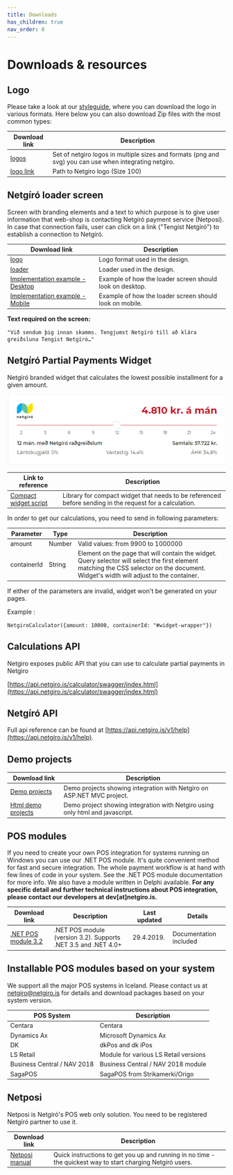 ```yaml
---
title: Downloads
has_children: true
nav_order: 8
---
```


# Downloads & resources

## Logo

Please take a look at our [styleguide](https://netgiro.frontify.com/d/8oC7BJpSmcsa/brand-guidelines#/design-system/logo), where you can download the logo in various formats. Here below you can also download Zip files with the most common types:

| Download link | Description |
| ------------- | ------------- |
| [logos](https://github.com/netgiro/netgiro.github.io/blob/master/images/logo.zip) | Set of netgiro logos in multiple sizes and formats (png and svg) you can use when integrating netgiro. |
| [logo link](https://raw.githubusercontent.com/netgiro/netgiro.github.io/master/images/Netgiro_Logo_100.png) | Path to Netgiro logo (Size 100) |

## Netgíró loader screen

Screen with branding elements and a text to which purpose is to give user information that web-shop is contacting Netgíró payment service (Netposi). In case that connection fails, user can click on a link ("Tengist Netgíró") to establish a connection to Netgíró.

| Download link | Description |
| ------------- | ------------- |
| [logo](https://static.netgiro.is/assets/logo/logo-light-bg.svg) | Logo format used in the design. |
| [loader](https://static.netgiro.is/assets/loaders/dot-loader.gif) | Loader used in the design. |
| [Implementation example - Desktop](https://raw.githubusercontent.com/netgiro/netgiro.github.io/master/images/Netg%C3%ADr%C3%B3-loader-desktop-example.png) | Example of how the loader screen should look on desktop. |
| [Implementation example - Mobile](https://raw.githubusercontent.com/netgiro/netgiro.github.io/master/images/Netg%C3%ADr%C3%B3-loader-mobile-example.png) | Example of how the loader screen should look on mobile. |

**Text required on the screen:**
~~~
"Við sendum þig innan skamms. Tengjumst Netgíró till að klára greiðsluna Tengist Netgíró…"
~~~

## Netgíró Partial Payments Widget

Netgíró branded widget that calculates the lowest possible installment for a given amount.

<img src="images/ng-widget-2.png?raw=true" alt="widget.png">

| Link to reference | Description |
| ------------- | ------------- |
| [Compact widget script](https://static.netgiro.is/dist/scripts/pp-widget-compact/pp-widget-compact.js) | Library for compact widget that needs to be referenced before sending in the request for a calculation. |

In order to get our calculations, you need to send in following parameters:

| Parameter | Type | Description |
| ------------- | ------------- | ------------- |
| amount | Number | Valid values: from 9900 to 1000000 |
| containerId | String | Element on the page that will contain the widget. Query selector will select the first element matching the CSS selector on the document. Widget's width will adjust to the container. |

If either of the parameters are invalid, widget won't be generated on your pages.

Example :
~~~
NetgiroCalculator({amount: 10000, containerId: "#widget-wrapper"})
~~~

## Calculations API

Netgiro exposes public API that you can use to calculate partial payments in Netgiro

[https://api.netgiro.is/calculator/swagger/index.html](https://api.netgiro.is/calculator/swagger/index.html)

## Netgíró API

Full api reference can be found at [https://api.netgiro.is/v1/help](https://api.netgiro.is/v1/help).

## Demo projects

| Download link | Description |
| ------------- | ------------- |
| [Demo projects](https://github.com/netgiro/netgiro.github.io/raw/master/documents/demos/NetgiroDemos.zip) | Demo projects showing integration with Netgiro on ASP.NET MVC project. |
| [Html demo projects](https://github.com/netgiro/netgiro.github.io/raw/master/documents/demos/Netgiro%20-%20html%20demos.zip) | Demo project showing integration with Netgiro using only html and javascript. |

## POS modules

If you need to create your own POS integration for systems running on Windows you can use our .NET POS module. It's quite convenient method for fast and secure integration. The whole payment workflow is at hand with few lines of code in your system. See the .NET POS module documentation for more info. We also have a module written in Delphi available. 
<b>For any specific detail and further technical instructions about POS integration, please contact our developers at dev[at]netgiro.is.</b>

| Download link | Description | Last updated | Details |
| ------------- | ------------- | ------------- | ------------- |
| [.NET POS module 3.2](https://github.com/netgiro/netgiro.github.io/raw/master/documents/Netg%C3%ADr%C3%B3%20-%20POS%20Module%20(v_3.2.1).zip) | 	.NET POS module (version 3.2). Supports .NET 3.5 and .NET 4.0+ | 29.4.2019. | Documentation included  |

## Installable POS modules based on your system

We support all the major POS systems in Iceland. Please contact us at [netgiro@netgiro.is](mailto:netgiro@netgiro.is) for details and download packages based on your system version.

| POS System | Description | 
| ------------- | ------------- | 
| Centara |	Centara | 
| Dynamics Ax |	Microsoft Dynamics Ax |  
| DK |	dkPos and dk iPos |  
| LS Retail |	Module for various LS Retail versions  |   
| Business Central / NAV 2018  |		Business Central / NAV 2018 module |
| SagaPOS |	SagaPOS from Strikamerki/Origo |   

## Netposi

Netposi is Netgíró's POS web only solution. You need to be registered Netgíró partner to use it.

| Download link | Description |
| ------------- | ------------- |
| [Netposi manual](https://github.com/netgiro/netgiro.github.io/raw/master/documents/Netposa-lei%C3%B0beiningar-v1.0.pdf) |	Quick instructions to get you up and running in no time - the quickest way to start charging Netgíró users. |
